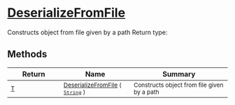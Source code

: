 # [DeserializeFromFile](./SerializationHelper-100664031.md)

Constructs object from file given by a path
Return type:
## Methods

| Return | Name | Summary | 
| --- | --- | --- | 
| <sub>[T](./SerializationHelper-100664031.md)</sub><img width=200/>| <sub>[DeserializeFromFile](./SerializationHelper-100664031.md) ( [`String`](https://docs.microsoft.com/en-us/dotnet/api/System.String) )</sub>| <sub>Constructs object from file given by a path</sub><img width=200/>| <br>


